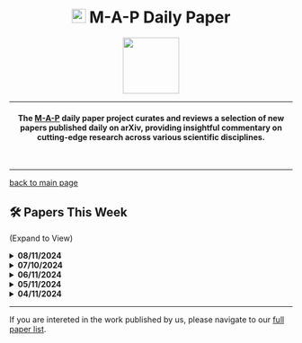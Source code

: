 <link rel="shortcut icon" type="image/x-icon" href="favicon.ico">
<h1 align="center"><img src="https://cdn-avatars.huggingface.co/v1/production/uploads/63839e9962badff4326cf360/k4Q7R4XLDMp_1VF4C6GEd.jpeg" width="25"> M-A-P Daily Paper</h1>
<p align="center">
<a href="https://github.com/DenverCoder1/readme-typing-svg"><img src="https://media.giphy.com/media/Rn26lWjqA0uUU/giphy.gif" width="100"></a>
</p>
<hr/>
<h4 align="center">The <a href=https://m-a-p.ai>M-A-P</a> daily paper project curates and reviews a selection of new papers published daily on arXiv, providing insightful commentary on cutting-edge research across various scientific disciplines.</h4>
<br>
<hr/>

[back to main page](https://m-a-p.ai/DailyPaper)


## 🛠️ Papers This Week 

(Expand to View)

<details>

<summary> <b>08/11/2024</b> </summary>

<table class="center">

| Paper | Comments |
|:-------------|:-------------|
| Scaling Laws for Precision |This study investigates the impact of low-precision training and inference on language model quality and cost, and proposes a "precision-aware" scaling law. It primarily focuses on the effects of quantization. The dataset used throughout is Dolma V1.7, and GPTQ is applied for post-training quantization, with comparisons made to other quantization methods.While I feel that the deeper implications of the proposed law still warrant further exploration, some significant takeaways were validated: common post-training quantization techniques can lead to substantial degradation in model performance, particularly after extensive data pretraining. This suggests that more pretraining computation does not necessarily result in a stronger model (though this claim seems somewhat less solid).The study found that training costs are linearly related to precision, and that low-precision training can reduce computational costs while maintaining loss stability. However, the paper does not delve deeply into the dynamics of using different precisions at different stages. Although this aspect wasn't explicitly addressed, based on the observations made in the study, it could be a promising direction for future research. |
| Language Models are Hidden Reasoners: Unlocking Latent Reasoning Capabilities via Self-Rewarding | This study is relatively straightforward and easy to understand, not overly ostentatious compared to recent studies on process supervision. The authors propose LaTent Reasoning Optimization (LaTRO), which utilizes the model's own probability estimates as a reward function. By optimizing high-quality reasoning paths, they achieve a smoothing effect on the reward probability distribution when moving from the query to the response through a specific path. This reduces the extremity of rewards corresponding to different reasoning paths. However, if errors are significant or occur later in the process, as mentioned in the paper, the reward will approach zero. The concern here is that errors occurring towards the end might pose a hidden risk, potentially affecting reasoning performance. Currently, most papers in this field include both greedy and self-consistency settings. Recommended reading. |
| CodeTree: Agent-guided Tree Search for Code Generation with Large Language Models | This is a study exploring the Multi-Agent framework, with two important takeaways: 1.All tasks performed by the Critic Agent are crucial for tree expansion and solution search, with tasks related to node termination and solution verification showing the most significant impact. Making mistakes is not a concern; debugging is crucial. 2.Exploring diversified strategies is more effective than iterative optimization based on a single solution. |
| BitNet a4.8: 4-bit Activations for 1-bit LLMs | BitNet a4.8 is a technique enabling 4-bit activation for 1-bit large language models (LLMs). Specifically, it applies 4-bit quantization to the inputs of the attention and feed-forward network layers, while the intermediate states are sparsified and quantized to 8-bit. During training, a two-phase process is employed to gradually transition from 8-bit to 4-bit, utilizing gradient approximation combined with mixed-precision training to update the parameters. |
| Mixture-of-Transformers: A Sparse and Scalable Architecture for Multi-Modal Foundation Models | The multimodal MoE model, however, differs from the conventional meaning of MoE and is more akin to the mixed training of three models. MoT achieves modality-specific processing by decoupling the non-embedding parameters of the model (including the feed-forward network, attention matrices, and layer normalization) while retaining a global self-attention mechanism. In MoT, each modality (text, image, speech) has its independent set of non-embedding parameters, such as feed-forward networks, attention projection matrices, and layer normalization. MoT applies a global self-attention mechanism across all modalities to capture cross-modal relationships. I had actually proposed a similar idea before, and I still think it should somehow be feasible. For the speech modality, models like SoundStream and Encodec use codebooks that could be treated in a similar manner in this context. By constructing an MoE model with eight codebooks corresponding to eight experts, while maintaining global attention, my assumption is that this approach could indeed save substantial computation. Based on my experience with pretraining MERT, I feel that the performance loss would be less significant compared to some of the current common processing methods used for speech. |
| OpenCoder: The Open Cookbook for Top-Tier Code Large Language Models | Similar to MAP-Neo, the greatest value of this work lies in data preparation, creating heuristic filters, and conducting various pre-training data analyses. With this groundwork, the performance is roughly on par with Qwen-2.5-Coder of the same model size across various leaderboards. Today, all comprehensive rules and code will be released, and processed pre-training data, SFT (supervised fine-tuning), and other related data will be gradually made available. Figure 3, in fact, represents a clever personal approach to studying heuristic rules in pre-training, since these transparent LLM projects often lack sufficient GPU resources and credits to run extensive training and ablation studies. Thus, figuring out whether adding a particular rule is effective becomes a philosophical question. At that time, I devised a somewhat unconventional but potentially inexpensive validation method: 1.First, generate embeddings for the pre-training dataset before adding new heuristic rules, then visualize the distribution using PCA. 2.Project the dataset filtered with the new heuristic rules onto the previous PCA distribution to observe which data points have been removed [this can be further quantified at a finer granularity]. 3.Randomly inspect clusters that have significantly reduced in density, as shown in Figure 3, to verify whether they align with the expected data removal.Perform sample annotation to assess the rate of false positives. Empirical conclusion: if the false positive rate is below 5%, the rule can be directly applied without further verification; otherwise, additional consideration is needed. Many of MAP-Neo’s rules were adapted in this manner without further training, but at that time, MAP-Neo was still somewhat immature and overly aggressive in its filtering. I hold a high regard for the work on these transparent models, as the underlying principles are quite simple. Personally, I believe there’s no point in hiding many incremental tricks. In the realm of LLMs, model capabilities improve significantly over time. As for pre-training data, no matter how well the rules are refined, leaderboard performance could easily be surpassed by approaches like DCLM and Fineweb-edu, which directly fit downstream tasks using fasttext [not that I endorse this method]. Instead, it's better to release the methods for public discussion and critique, while also boosting the reputation and visibility of one’s models.There are two major takeaways in this paper regarding two-stage SFT and GitHub stars: 1.Two-stage SFT is effective. 2.GitHub stars are a significant pitfall when it comes to heuristic rules; in short, the conclusion is to avoid filtering based on this metric.
| FrontierMath: A Benchmark for Evaluating Advanced Mathematical Reasoning in AI | A very meaningfully mathematical benchmark was developed through collaboration with more than 60 mathematicians, resulting in the creation of hundreds of original and highly challenging mathematical problems. These problems cover various branches of modern mathematics, and they can be automatically validated, with answers typically being integer solutions or SymPy objects. Currently, the accuracy rate is extremely low. It represents a highly valuable dataset for mathematics competitions. |
| GUI Agents with Foundation Models: A Comprehensive Survey | The summary of the data source section feels like a rather useful cheat sheet and is quite comprehensive. |
| Magentic-One: A Generalist Multi-Agent System for Solving Complex Tasks | Microsoft's Magentic-One, a general multi-agent system, aims to address complex tasks and utilizes GAIA, AssistantBench, and WebArena as test sets. It employs a leading agent (Orchestrator) to plan, monitor progress, and replan to recover from errors. Other specialized agents perform specific tasks as needed, such as operating web browsers, navigating local files, or writing and executing Python code. |
| Analyzing The Language of Visual Tokens | Interesting perspective. Essentially, it involves using tokens extracted from visual data to train GloVe and then observing similarities across various topological structures. It demonstrates that although visual languages to some extent follow Zipf's law, the higher frequency of new tokens and the lower compression rates indicate a more dispersed distribution of information. The lack of grammatical structure and hierarchical organization in visual languages leads to higher perplexity and weaker hierarchical structures. Recommended reading. (But the formatting isn't pleasing——Maybe rushed？) |
| Clustering in Causal Attention Masking | The general conclusion should be that, theoretically, tokens are proven to converge into a single cluster, and the existence of metastable clusters within the model is confirmed. Here, what is referred to as "causal attention" means that each token can only interact with the preceding tokens, ensuring the correctness of the generation order. |
| HourVideo: 1-Hour Video-Language Understanding | This study selected 500 egocentric videos from the Ego4D dataset, with video durations ranging from 20 to 120 minutes, not all of which exceed 1 hour. In terms of tasks, the coverage feels very comprehensive, with various tasks designed, including summarization, perception (recall, tracking), visual reasoning (spatial, temporal, predictive, causal, counterfactual), and navigation (room-to-room, object retrieval). The average Gemini score is around 30, which appears to have significant potential for improvement and represents a benchmark with room for advancement. |
| SuffixDecoding: A Model-Free Approach to Speeding Up Large Language Model Inference | A rather ingenious operation called speculative decoding segments each prompt-response pair into a sequence of token IDs and extracts all possible suffixes from these sequences to construct a suffix tree. Each node in this tree represents a token, and the path from the root to any given node corresponds to a subsequence that appears in the training data. Given any pattern, it quickly identifies possible continuation paths in the suffix tree, then extracts a smaller subtree, which is ultimately used to accelerate inference. |
| Kwai-STaR: Transform LLMs into State-Transition Reasoners | A preliminary study on Mathematics O1 defined five actions: Formalize, Decompose, Solve Subproblem, Solve Parent, and Summarize. It then used the STaR approach for fine-tuning (LoRA). The overall information content was not extensive, and the performance was satisfactory, but particularly challenging benchmarks were not tested. |
| Vision Language Models are In-Context Value Learners |Generative Value Learning (GVL). Essentially, GVL allows the Vision-Language Model (VLM) to generate globally consistent value estimates by providing the entire trajectory as input. However, GVL also requires the VLM to focus on individual frames and output accurate value predictions by randomly shuffling the input frames. The main claim of this paper is that it can overcome temporal bias. I briefly explored the two datasets they used for evaluation: the Open X-Embodiment and ALOHA datasets. Overall, it is quite informative and is recommended for reading. |
| Scaling Laws for Pre-training Agents and World Models | This study investigates the impact of scale on world modeling and behavior cloning by utilizing generative pretraining losses on large-scale datasets. Specifically, behavior cloning, which involves predicting actions, and world modeling, which involves predicting the outcomes of actions [i.e., images], are defined as two tasks. The findings reveal that the trade-off between model and dataset size is influenced by the compression rate of the tokenizer, task type, and architectural choices. Additionally, it was discovered that using continuous embeddings (i.e., images) as the objective leads to a rapid increase in the ideal model size for the corresponding dataset, indicating a higher learning difficulty. In contrast, tokenization reduces the learning difficulty for models. Recommended reading |

</table>

</details>

<details>

<summary> <b>07/10/2024</b> </summary>

<table class="center">


</table>

</details>

<details>

<summary> <b>06/11/2024</b> </summary>

<table class="center">
  
| Paper | Comments |
|:-------------|:-------------|
| On Improved Conditioning Mechanisms and Pre-training Strategies for Diffusion Models | This paper proposes decoupling semantic conditions from other conditions and uses cosine weighting to adjust the contribution of low-level control conditions. It introduces weight transfer strategies from pre-trained models to larger datasets and higher resolutions through interpolated positional embeddings, scaled noise scheduling, and stronger data augmentation. However, upon closer examination, the hyperparameters involved appear numerous and potentially difficult to tune, especially without extensive diffusion experiments. Insights from experts on effective tuning tricks in this context would be valuable. |
| Discovering Data Structures: Nearest Neighbor Search and Beyond | This work demonstrates that NN can learn data structures from scratch, which outperform traditional benchmarks for specific problems. The data structures examined include uniform distributions, more challenging distributions, Zipfian distribution, and uniform distribution over a 30-dimensional unit hypersphere. Previously, the significance of such ML experiments was unclear, but this research does suggest practical applications, such as measuring Data Consuming Efficiency. Specifically, compared to proposed traditional benchmarks like k-d trees or binary search, it remains to be seen how structured data could verify new structure generalizability with minimal training. Research in this area still appears sparse but promising. |
| DiffLM: Controllable Synthetic Data Generation via Diffusion Language Models | This work combines VAE and diffusion models, employing a learnable Transformer pre-trained language model as the encoder to map structured text data to a latent space. Using reparameterization techniques, input data is encoded into latent features. The latent representations are then denoised in the latent space, and a noise removal network is trained to restore the original latent vectors. These features are finally injected into an LLM decoding process to generate high-quality, controllable synthetic data. Remarkably, Mistral models fine-tuned on synthetic data generated by DiffLM outperform those trained on real data in HumanEval and MBPP benchmarks. This novel approach could facilitate large-scale data generation and rewriting projects. |
| Interaction2Code: How Far Are We From Automatic Interactive Webpage Generation? | This paper introduces a benchmark dataset, Interaction2Code, for testing Code Agents in interactive scenarios. The dataset construction includes webpage selection, automated interactions, post-processing, and interaction extraction. If the data quality holds up, it could be a valuable dataset for evaluation purposes. Further assessment might be warranted to determine its utility. |
| Inference Optimal VLMs Need Only One Visual Token but Larger Models | This intriguing paper, though not entirely conclusive, establishes a scaling law between LLM size and the number of tokens provided by a Vision Encoder during inference. Two parameters are introduced to represent LLM quality and visual information compression. Observations reveal a logarithmic-linear decline in performance as visual tokens decrease, but LLM parameters have a fivefold greater impact on downstream errors than the number of visual tokens. Thus, minimizing inference FLOPs is more effective by reducing visual tokens than LLM parameters. For visual reasoning, the optimal configuration is a large LLM with minimal visual tokens, while OCR and document understanding tasks require more visual tokens. The ablations on LLaVA-Onevision parameters are thorough and recommended for reading. |
| Wave Network: An Ultra-Small Language Model | This paper, though perhaps lacking immediate practical applications, is conceptually interesting. It uses complex vectors to represent each token, encoding both global and local semantics. Specifically, complex vectors comprise magnitude vectors (global semantics) and phase vectors (relationships between tokens and global semantics). From a signal processing perspective, token embeddings are treated as discrete signals in the frequency domain, with magnitudes summed for global semantics and phase vectors for local relationships. Token representations are updated using complex vector operations, simulating wave interference (addition) and modulation (multiplication). The claim that token embeddings focus on local semantics, lacking direct global representation, is reasonable, but experimental validation is weak. Nevertheless, the approach is novel. |
| Exploring Response Uncertainty in MLLMs: An Empirical Evaluation under Misleading Scenarios | This paper reveals MLLMs' vulnerability to misleading instructions. It introduces explicit and implicit misleading prompts, such as instructions like "The correct answer is {incorrect option}," and constructs a new multimodal uncertainty benchmark (MUB) to evaluate susceptibility. Results indicate high susceptibility rates, with an average misleading rate of over 86% across MLLMs, and 27% even for simple explicit misleading scenarios. This method of assessment may be worth further exploration. |
| Game Plot Design with an LLM-powered Assistant: An Empirical Study with Game Designers | GamePlot, an LLM-based tool, assists game designers in creating immersive narratives and refining them through collaborative gameplay testing. The most appreciated feature is the ability to modify plots during testing, followed by NPC summaries and multiplayer settings. Participants value content generation, content control, and editing capabilities. Domestically, a similar product is "Caiyun Xiaomeng," but user experience suggests simplification could reduce the entry barrier, especially for role-playing scenarios. In practice, users often want simplified interactive movie-like experiences rather than the complexity of traditional role-playing games. Challenges remain, particularly in RAG+Database construction and narrative immersion. Despite limitations, the concept holds significant potential. |
| DroidSpeak: Enhancing Cross-LLM Communication | DroidSpeak cleverly reduces communication overhead in multi-agent LLM frameworks by selectively reusing intermediate data from the sender LLM, eliminating redundant computations. The approach requires multi-agent models to be at least partially homogeneous. |
| Mixtures of In-Context Learners | MOICL divides a set of demonstrations into k subsets, trains k ICL experts, and combines their token predictions using a trainable weighting function. This concept is quite intriguing, and Ponti and Minervini's group consistently produces thought-provoking ideas. It is worth following. |
| TokenSelect: Efficient Long-Context Inference and Length Extrapolation for LLMs via Dynamic Token-Level KV Cache Selection | This paper calculates the importance of KV caches for each attention head and introduces a voting mechanism to select a subset of critical KV cache tokens for computation. It designs a cache selection mechanism allowing similar queries to share selection results, reducing selection frequency and ensuring efficiency. |
| Textual Aesthetics in Large Language Models | Furu's paper defines textual aesthetics, designs corresponding SFT data, and evaluates the concept. The aesthetics definition remains unclear, appearing to focus more on organization and layout or text coherence for identical semantic content, as illustrated in Figure 1. This is a novel issue worth revisiting. |
| SLED: Self Logits Evolution Decoding for Improving Factuality in Large Language Models | While the idea of this paper is promising, the improvements seem to enhance robustness rather than factuality. The approach leverages the divergence between early and final layer logits to approximate KL gradient, selecting tokens based on early layer approximations. The weighted average of these estimates informs adjustments to the final logits. |
| Code-Switching Curriculum Learning for Multilingual Transfer in LLMs | This paper introduces a Code-Switching Curriculum Learning method for multilingual generalization, emulating human second-language acquisition through hierarchical training. It pre-trains with word-level code-switching data, advances with sentence-level data, and concludes with monolingual corpora. Consistent with internal findings, the experiments are relatively simple. |
| Enhancing Multiple Dimensions of Trustworthiness in LLMs via Sparse Activation Control | This paper identifies task-relevant components (e.g., attention heads) and leverages sparsity to achieve near-independent task control. LLM computations resemble a Directed Acyclic Graph (DAG), with output changes measured by replacing specific node activations. This perspective aligns with CoT reasoning and introduces a principal component-based trick. |
| Fantastic LLMs for Preference Data Annotation and How to (not) Find Them | The paper introduces the "strong-weak hypothesis," suggesting that increasing preference gaps between two LLMs enhances density ratio reward function accuracy. This hypothesis is validated through experiments on 221 LLM pairs. The study uses log density ratios between well-aligned and poorly-aligned LLMs as reward signals to generate preference-aligned data. If effective, this method could yield substantial preference data. |


</table>

</details>


<details>
<summary> <b>05/11/2024</b> </summary>

<table class="center">

| Paper | Comments |
|:-------------|:-------------|
| Adaptive Dense Reward: Understanding the Gap Between Action and Reward Space in Alignment | Recently, many colleagues have discussed a key issue in ORM: if the evaluation is based solely on the final result, the reward signals obtained may be very sparse. Therefore, the Reward Model needs to generate different reward signals for different responses, which encourages learning from some responses that may not be entirely correct but contain reasonable information. The core insight of this paper from Alibaba lies in adaptively identifying important information and converting sample-level supervision into fine-grained, subsequence-level supervision, thereby making the reward and action space density more aligned with the input information density. The optimization goal and path are quite fundamental. However, the paper includes many extraneous elements, such as introducing adaptive masks to dynamically update the threshold for preference judgments and a Schmitt trigger. The author’s personal thought is more straightforward: if we simply focus on refining the reward generation process, for example, since a single reward for an entire response can be vague, why not allow a large model to run a pipeline that dissects the scoring dimensions? If we provide highly annotated CoT and reference scoring weights, and allow a large model to review and score progressively, this would be less about playing with algorithms and more about directly applying computational power to a longer, more detailed reward generation pipeline. Last time, a colleague from GDM mentioned that they scaled up computational power for generating PRM rewards, somewhat like applying self-consistency to RM, which reportedly yielded some benefits, although it is unclear how reliable this rumor is. |
| The Graph's Apprentice: Teaching an LLM Low Level Knowledge for Circuit Quality Estimation | This Verilog instance dataset appears to be sizable and should be valuable. It could potentially be merged into our evaluation or used to cover an additional corner case. |
| A Theoretical Perspective for Speculative Decoding Algorithm | This work by Mengdi Wang provides a theoretical analysis of speculative decoding, abstracting the decoding problem through a Markov chain formalization. The preliminary process involves generating draft sequences using a small model and then validating the tokens of these draft sequences with a large model. The first two claims made by the author are very strong: one provides the exact formula for the expected number of rejections in speculative decoding, indicating that the acceleration rate is inversely proportional to the distribution difference. The other proves that, under the condition of keeping the distribution unbiased, any unbiased algorithm will have at least as many rejections as speculative decoding, demonstrating that speculative decoding is optimal among this class of algorithms. The paper also introduces batch speculative decoding, which seems like a solid contribution. |
| DynaMath: A Dynamic Visual Benchmark for Evaluating Mathematical Reasoning Robustness of Vision Language Models | In this work, the visual aspect merely serves to extend the set of mathematical seed problems. The approach, however, could be applied not only to mathematics. It includes 501 high-quality seed problems across multiple topics, each represented as a Python program. These programs are carefully designed to automatically generate a large number of concrete problem instances, covering variants such as numerical changes, geometric transformations, and function type variations. This approach is similar to the idea shared earlier regarding generating LeetCode-style problems from a template, which can then be dynamically extended into real LeetCode problems. This methodology seems useful for training models; with some adjustments, it could be leveraged in pre-training to create a small batch of synthetic data, yielding potential benefits. Out of the 501 seed problems, 227 are from existing visual mathematics datasets, while 274 are newly collected or developed. Beyond OOD evaluation, this approach can also support program-based evaluation, where a large collection of related algorithms/templates can be used to test the internal robustness of a single algorithm/template. Additionally, tricks could be applied to these algorithm templates, such as constructing cases like "how many animals are in the cage if there are chickens and rabbits", to test the degree of pattern solidification in the model. This is an effective and low-cost direction that can provide valuable insights. |
| A Deep Dive Into Large Language Model Code Generation Mistakes: What and Why? | This paper analyzes code generation errors in large language models, using GPT-4 and Gemini Pro 1.0, and benchmarks such as HumanEval-X and CoderEval. It provides a valuable analysis of errors occurring in language model code generation. The paper identifies seven main categories of errors: conditional errors, garbage code, mathematical formula and logic errors, minor output formatting errors, operational sequence errors, API misuse, and indexing errors. In the cause analysis, apart from corner cases and training gaps, several key insights are offered: 1. Misleading coding conventions and guidelines; 2. The impact of In-Context Learning (ICL). Both 1 and 2 have similar effects: ICL is not necessarily wrong, but it may introduce strange influences in subsequent outputs. There seems to be much potential for further exploration here. 3. Misleading function documentation. One hypothesis is that LLMs somehow learn a pattern in code generation where the function signature is expected to fully align with the implementation. 4. Sensitivity to position. |
| Scaling Laws with Hidden Structure | This paper is highly recommended for reading, as its modeling approach is fundamental. The author seems to believe that neural networks can effectively learn discrete distributions through hidden factorial structures in the data. From my reading, the assumption is that each discrete element (though not explicitly mentioned in the paper, it can be intuitively linked to tokens) is mapped to a learned vector, and any unknown or known factorized embedding can be represented as a nested distribution satisfying the factorial assumption. Additionally, the paper observes that the learning speed is related to statistical complexity χ, suggesting that MLPs can leverage the implicit product form of the target distribution to improve learning efficiency. The paper also argues that generalization ability is related to the connectivity of the factorization graph and its statistical complexity. Although the experiments are somewhat toy-like, the findings can be linked to many phenomena in large language models (LLMs). From a circuit perspective, I feel that it is relatively clear how LLMs learn individual functions, and this research could clarify this further. The most valuable aspect of the paper in terms of Mechanical Interpretability is understanding where traditional grammar or CFG assumptions do not align with text grammar and how to construct CFGs (or multiple CFGs) that resemble text grammar but are controllable. This would help identify the subtle boundaries and mechanisms of whether and how the learning occurs. |
| Varco Arena: A Tournament Approach to Reference-Free Benchmarking Large Language Models | The quality of this paper is not particularly high. It introduces a single-elimination tournament approach to reduce the number of comparisons required to achieve a robust Elo score. However, this is an emerging direction that I find promising. Recently, I came across another paper that uses multiple non-Elo algorithms to model other statistical significances based on different models' responses to the same prompt. This paper could be considered a pioneering work in the field, opening up a small new area. As for Arena, there are a lot of assumptions that are problematic. For example, it attempts to represent user profiles, but which types of users does it represent? Are different users truly consistent? The paper provides a simple win/loss analysis, but what about clustering and analyzing response patterns? How are user preferences reflected? There's a lot to explore from a statistical perspective. Additionally, the chatbot arena approach itself is not particularly efficient. |
| Next-Token Prediction Task Assumes Optimal Data Ordering for LLM Training in Proof Generation | This paper raises an interesting and important issue. The related work gives the impression that there has been insufficient research into the impact of data ordering in LLM training. The paper utilizes LEAN and HH. The author introduces a new data ordering method, called intuitive ordering, in which the relevant intermediate supervision for each proof step always appears to the left of the proof step. Personally, I feel that this is somewhat of a toy model because it’s difficult to find this kind of intuitive ordering in pretraining data. Nevertheless, I still appreciate articles that introduce new problems. |
| Vision-Language Models Can Self-Improve Reasoning via Reflection | This is a relatively good A+B paper that introduces an iterative self-training framework, R3V, to enhance vision-language reasoning abilities through reflection on self-generated CoT (Chain of Thought) reasoning. The method itself is not particularly groundbreaking, but it is still worth reviewing for tuning experiences and the observed improvements in performance. |
| GWQ: Gradient-Aware Weight Quantization for Large Language Models | The idea is simple, intuitive, and effective. The proposed GWQ method retains the top 1% of weights with the largest gradient absolute values in FP16 precision, while quantizing the remaining weights to a lower bit format, achieving a low quantization loss. This can be considered a parameter quantization version of Speculative Decoding. |
| Can Large Language Models generalize analogy solving like people can? | This is an out-of-distribution (OOD) task where participants are asked to infer a new letter string based on a given transformation rule. The performance of models and humans is compared, and interestingly, adults and some LLMs (such as GPT-4o and Llama-3.1 405B) outperform children in this task with the Latin alphabet. However, Claude-3.5 and Gemma-2 27B perform slightly worse. This observation highlights the rare lack of robustness in Claude-3.5-Sonnet for OOD tasks, whereas Llama-3.1-405B does not perform poorly. It might be worthwhile to add Llama-3.1-405B as a baseline in our OOD benchmark comparisons. |
| Thinking Forward and Backward: Effective Backward Planning with Large Language Models | The paper proposes a backward planning algorithm where the LLM first generates a backward plan, then reverses the sequence and self-validates it. This approach helps LLMs avoid inherent biases in backward planning, generates more diverse candidate plans, and utilizes the asymmetry between the forward and backward directions of planning problems. The benchmarks used are limited to three constructed tasks: graph planning, array transformation, and block world tasks. However, the experimental design is quite interesting; it employs breadth-first search (BFS) to compute the number of steps for both forward and backward searches. ING-VP used a similar approach, and while many recent reasoning benchmarks have not, it is actually possible to derive the structure of a Reasoning Directed Acyclic Graph (RDAG), where for steps that are well-defined, the nesting depth and total steps can be clearly calculated, which can provide valuable new insights. |
| How Far is Video Generation from World Model: A Physical Law Perspective | This paper explores the ability of video generation models to discover physical laws, particularly the ability to identify these laws purely from visual data. The quick takeaway is that diffusion models and insufficient data alone cannot solve the out-of-distribution (OOD) generalization problem. During the generalization process, the model tends to refer to similar training cases rather than learning universal rules. Future research should focus on improving models to better understand and apply physical laws. This is somewhat similar to the characteristics of LLMs, but it appears that the knowledge learned by diffusion models is shallower (possibly due to the lower information density in visual data, making it harder to extract rules). Earlier this year, during an ICLR discussion with Professor Tan Xu and Xing Chao, we talked about why diffusion models rarely mention "grokking." If one is learning explicit rules or patterns like resolution or extraction, it is relatively smooth. A follow-up paper analyzing diffusion model grokking from the perspective of physical laws could be a very decent contribution. |
| Evaluating Creative Short Story Generation in Humans and Large Language Models | This is not a static benchmark, so it cannot be included in existing evaluation systems, but it quantifies some points that might already be known: 1. Stories generated by models tend to have higher vocabulary and syntactic complexity than those generated by humans, but they have lower readability. 2. Human-generated stories exhibit higher vocabulary diversity. They have lower complexity but higher diversity, which could be an interesting point. 3. Humans are more likely to use pronouns and often write from the first or second-person perspective, while models tend to favor the third-person perspective. 4. Humans' story transitions and plot twists create a greater sense of surprise, meaning that humans have more creative twists, whereas models tend to be more mundane and logical. I am also quite curious about how Robert trains his models, as the results still seem intriguing. |
| Improving Steering Vectors by Targeting Sparse Autoencoder Features | The paper primarily addresses the issue of steering vector intervention. They control the behavior of language models by adding steering vectors, which are implemented by inserting activation vectors during the model's forward propagation process. In this work, they increase the impact prediction by inserting the steering vectors, thus achieving a certain degree of controllability (SAE-Targeted Steering, SAE-TS). The aim is to achieve more precise steering control by measuring the impact of steering vectors on Sparse Autoencoder (SAE) features. This method seems to have significant implications for alignment, especially during supervised fine-tuning (SFT), where the prediction of the impact of any single data point could be highly important. It is worth considering how to follow up on this approach. |
| Adaptive Sparse Allocation with Mutual Choice & Feature Choice Sparse Autoencoders | Recently, it seems particularly fitting to write a position paper on how to use Sparse Autoencoders (SAE) and techniques like the logit lens to understand model parameters and achieve controllability over model behavior. There seems to be a small technical breakthrough in this area, with slightly novel papers emerging almost every day. This paper proposes framing the token-feature matching problem as a resource allocation problem constrained by a sparsity budget. Existing TopK SAE methods solve this allocation problem under the constraint that each token can match at most K features, but they fail to fully leverage the advantages of adaptive computation. Therefore, they propose two new SAE variants: Feature Choice SAEs and Mutual Choice SAEs. Feature Choice SAEs relax the constraint that each feature can match at most M tokens, addressing the sparse allocation issue. Mutual Choice SAEs remove the constraint on token-feature matching numbers, allowing free allocation within the total sparsity budget. The new loss design they propose is somewhat similar to MoE load balancing. |
| TableGPT2: A Large Multimodal Model with Tabular Data Integration | This is a project from Zhejiang University's Jake Zhao Junbo, which focuses on building a comprehensive pipeline for table understanding. It includes pretraining and other components, and the approach is quite detailed. The benchmarks and datasets involved in the paper could be worth reviewing for potential references or reuse. |
| Context Parallelism for Scalable Million-Token Inference | The paper introduces Context Parallelism (CP) to optimize long-context LLM inference. It specifically focuses on long contexts and presents two lossless, accurate circular attention variants: pass-KV and pass-Q. Additionally, scalability tests are conducted across multiple nodes. |

</table>

</details>

<details>
<summary> <b>04/11/2024</b> </summary>

<table class="center">

| Paper | Comments |
|:-------------|:-------------|
| Human-inspired Perspectives: A Survey on AI Long-term Memory | The focus is on several concepts presented in this paper:\1. The paper introduces several types of human memory: episodic memory, semantic memory, and procedural memory. It maps the first two to non-parametric memory and the latter to parametric memory. Within the context of this survey, the authors expect that various episodes and semantics are to be within the context accepted by language models, rather than associations generated within the model itself. This may not necessarily be a correct belief, but it is worth considering.\2. Furthermore, the paper proposes a memory management mechanism, emphasizing that adaptive storage, adaptive retrieval, and adaptive forgetting handle different types of information separately. These three operations are defined very concisely: storage, retrieval, and forgetting. Currently, generally speaking, LLMs rarely explicitly manage forgetting, including agents; this might be achievable through those circuit control-based schemes that have appeared in many recent papers.|
|WLPlan: Relational Features for Symbolic Planning| |
|GPT for Games: An Updated Scoping Review|This survey offers a well-structured perspective, introducing two noteworthy aspects. Firstly, the title clearly defines the scope (2020-2024), providing a focused temporal range that avoids an exhaustive historical review. Secondly, it presents a novel approach to literature selection, suggesting that the process itself can be a relevant research topic. While most current surveys are AutoSurveys, the method used here could inspire studies analyzing how literature for a survey topic is selected, based on previous reviews. The paper is divided into three main areas: 1) Game Generation, 2) Agent Creation in Games, and 3) Game User Research. In the Game Generation section, the study summarizes methodologies that generate entire game content based on frameworks like stories or programs, covering granularity levels from stories and missions to levels and characters. It also discusses design development through user prompts and interaction with large language models (LLMs), where LLMs primarily serve as tools for quickly generating various layouts and mechanisms. In the context of interactive gameplay, the paper likens this approach to tabletop RPGs, where LLMs provide story content, user experience enhancements, and real-time creative support. This field shows significant potential, with only around 30 papers selected for review, and many appear to be standouts in a limited field. Research in game user studies also appears sparse, with only a few papers in this category. |
|Project Sid: Many-agent simulations toward AI civilization|This paper proposes a mega-scale Stanford Town. |
|GameGen-X: Interactive Open-world Game Video Generation|This paper presents the OGameData dataset, which supports text-to-video generation and video continuation tasks, enabling models to generate high-quality, open-domain game videos with long sequences. It integrates character interaction and scene content control within video generation. As one of the earliest works in China paralleling Google’s Genie, the follow-up results appear promising. After reviewing their promotional video, minor issues in scene transitions were observed, though overall performance is impressive. The keyboard control feature is notably commendable.|
|Latent Paraphrasing: Perturbation on Layers Improves Knowledge Injection in Language Models| |
|Decoding Dark Matter: Specialized Sparse Autoencoders for Interpreting Rare Concepts in Foundation Models|Based on SAE training, an inclination parameter t is introduced to encourage the model to better represent tail concepts.|
|Mitigating Tail Narrowing in LLM Self-Improvement via Socratic-Guided Sampling| Impact of long-tail data is highlighted, and this phenomenon is indeed quite pronounced. During the model's self-improvement process, oversampling simple queries and undersampling complex ones lead to a concentration of distribution on high-probability data. High-probability data coincidentally aligns with the model's internal common patterns, ultimately resulting in mode collapse. We also have worked on self-improvement, and we find that this issue is both common and significant. The solution presented in this paper appears intuitive, using various forms of guidance to identify and resample tail data. Based on personal experience, seemingly less elegant methods can often be insightful and practical; in this case, “less elegant” refers to the use of four types of guidance by Professor Huang and Professor Guitao, which lack obvious intrinsic logical connections. The ablation study suggests that the proposed state reset approach is generally more effective, where this state reset is somewhat similar to reverting to a prior reasoning step after multiple unsuccessful attempts at the current step|
|Physics in Next-token Prediction|Recently, TeleAI has published quite a few works that may not be highly effective but are quite imaginative, such as SentenceVAE and a collaboration with BAAI on continuously scaling model pre-training up to 1 trillion parameters. In this paper, a new formula is proposed to quantify the energy consumption required for information transmission in the context of Next-token Prediction (NTP) as an information compression process. Consistency with the OAI Scaling Law is also derived|
| Self-Evolved Reward Learning for LLMs |This work proposes a self-evolved reward learning approach. The key innovation compared to SPIN and previous methods is that this approach self-evolves the RM through a feedback loop using the RM itself. The LLM serves as the RM, generating feedback on the dataset that is subsequently used to refine its own learning. This iterative ”feedback-then-train” loop allows the RM to self-evolve over time, gradually improving its performance. It can also generates  high-quality preference data and reduce the reliance on human-annotated data. 'Self-Improving' topic is finally gaining momentum and becoming more popular in the field.|
| Constant Acceleration Flow | The work on Diffusion really involves a lot of explicit physics concepts. |
| Generalizability of Memorization Neural Networks | The paper presents a systematic theoretical analysis of generalizability of memorization neural networks. It provides a formula modeling the minimum number of parameters required to memorize any dataset sampled i.i.d. The research demonstrates that some commonly used memorization networks do not have generalizability even if the dataset is drawn i.i.d. from a data distribution and contains a sufficiently large number of samples. This work also provides complexity analysis. Recommended reading for those interested in interpretability studies. |
| Lingma SWE-GPT: An Open Development-Process-Centric Language Model for Automated Software Improvement | The fundamental concept is that after modeling the code trees from the majority of GitHub repositories, GitHub can theoretically serve as a simulation environment for scaling RL. This approach is viable because GitHub contains comprehensive data with natural interaction records, even after filtering. Compared to conventional RL environments, it additionally provides codebase summaries, essentially functioning as a summarization based on global observations. The LingMa paper collected approximately 90,000 PRs from 4,000 repositories. The data underwent filtering to ensure code change quality and relevance, and then followed STaR's approach for training, implementing a fixed three-stage CoT (Chain of Thought) training framework: repository comprehension, fault localization, and patch generation. They employed their classic rejection sampling method, using two metrics - fault localization accuracy and patch similarity - for data filtering to ensure high-quality synthetic data. This suggests promising potential for scaling Decision Transformer/RL using standard code bases as initialization. |
| Mastering the Craft of Data Synthesis for CodeLLMs | A comprehensive survey on CodeLLM data processing published by Oracle. |
| Interpretable Language Modeling via Induction-head Ngram Models | A notable contribution that builds upon infini-Gram, which computes next-word probability distributions through longest suffix matching in reference corpora. The research introduces induction heads and employs custom neural similarity metrics for efficient search of potential next-word completions in input contexts. This process enables Induction-Gram to provide ngram-level justification for each generated word. Through this approach, it allows for coarse-grained evaluation of how language models predict subsequent words. |
| Evolving Alignment via Asymmetric Self-Play | The paper presents a combination of RLHF and evolutionary approaches, essentially layering evolution over RLHF without substantially addressing the inherent preference modeling issues in RLHF. The work's notable insight lies in simultaneously optimizing both Creator's generation strategy and Solver's response strategy. This approach suggests a broader application beyond Creator roles - one potential direction for scaling RL on pretrained corpora involves a model with basic text comprehension capabilities, where a Rewriter & Creator fits the distribution of information between the question set and the original pretraining corpus, which aims to cover all essential information from the original pretraining corpus with minimal questions. The other component, similar to their Solver, focuses on problem optimization. The paper's implementation of minimax-regret, increasingly referenced in recent multi-agent works, merits review. While the paper's core claimed contribution is evolving previously uncovered prompts to encompass more scenarios, this advancement might be considered incremental. |
| PARTNR: A Benchmark for Planning and Reasoning in Embodied Multi-agent Tasks | A benchmark for evaluating planning and reasoning in human-robot collaboration tasks. |

</table>

</details>

<hr/>

If you are intereted in the work published by us, please navigate to our [full paper list](https://huggingface.co/collections/m-a-p/m-a-p-full-paper-list-65e070a694c7b01c5547fbff).
